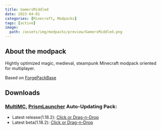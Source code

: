 ```yaml
---
title: GamersMiddled
date: 2023-04-01
categories: [Minecraft, Modpacks]
tags: [active]
image:
  path: /assets/img/modpacks/preview/GamersMiddled.png
---
```

## About the modpack
Hightly optimized magic, medieval, steampunk Minecraft modpack oriented for multiplayer.

Based on [ForgePackBase](/posts/ForgePackBase)

## Downloads
### [MultiMC](https://multimc.org/), [PrismLauncher](https://prismlauncher.org/) Auto-Updating Pack:
- Latest release(1.18.2): [Click or Drag-n-Drop](/GamersMiddled/GamersMiddled.zip)
- Latest beta(1.18.2): [Click or Drag-n-Drop](/GamersMiddled/GamersMiddled-Beta.zip)
